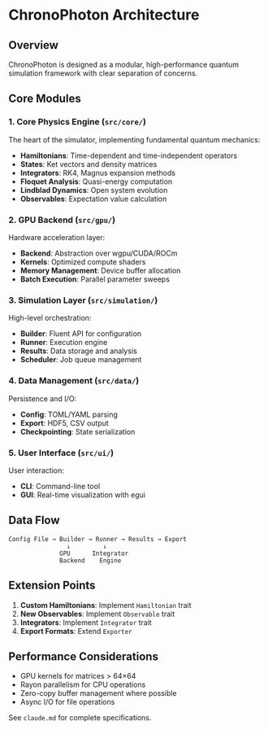 # ChronoPhoton Architecture

## Overview

ChronoPhoton is designed as a modular, high-performance quantum simulation framework with clear separation of concerns.

## Core Modules

### 1. Core Physics Engine (`src/core/`)

The heart of the simulator, implementing fundamental quantum mechanics:

- **Hamiltonians**: Time-dependent and time-independent operators
- **States**: Ket vectors and density matrices
- **Integrators**: RK4, Magnus expansion methods
- **Floquet Analysis**: Quasi-energy computation
- **Lindblad Dynamics**: Open system evolution
- **Observables**: Expectation value calculation

### 2. GPU Backend (`src/gpu/`)

Hardware acceleration layer:

- **Backend**: Abstraction over wgpu/CUDA/ROCm
- **Kernels**: Optimized compute shaders
- **Memory Management**: Device buffer allocation
- **Batch Execution**: Parallel parameter sweeps

### 3. Simulation Layer (`src/simulation/`)

High-level orchestration:

- **Builder**: Fluent API for configuration
- **Runner**: Execution engine
- **Results**: Data storage and analysis
- **Scheduler**: Job queue management

### 4. Data Management (`src/data/`)

Persistence and I/O:

- **Config**: TOML/YAML parsing
- **Export**: HDF5, CSV output
- **Checkpointing**: State serialization

### 5. User Interface (`src/ui/`)

User interaction:

- **CLI**: Command-line tool
- **GUI**: Real-time visualization with egui

## Data Flow

```
Config File → Builder → Runner → Results → Export
                ↓         ↓
              GPU      Integrator
              Backend    Engine
```

## Extension Points

1. **Custom Hamiltonians**: Implement `Hamiltonian` trait
2. **New Observables**: Implement `Observable` trait
3. **Integrators**: Implement `Integrator` trait
4. **Export Formats**: Extend `Exporter`

## Performance Considerations

- GPU kernels for matrices > 64×64
- Rayon parallelism for CPU operations
- Zero-copy buffer management where possible
- Async I/O for file operations

See `claude.md` for complete specifications.
